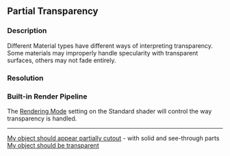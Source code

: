 ## Partial Transparency
### Description
Different Material types have different ways of interpreting transparency.  
Some materials may improperly handle specularity with transparent surfaces, others may not fade entirely.

### Resolution
### Built-in Render Pipeline
The [Rendering Mode](https://docs.unity3d.com/Manual/StandardShaderMaterialParameterRenderingMode.html) setting on the Standard shader will control the way transparency is handled.  

---  
[My object should appear partially cutout](Transparent%20To%20Cutout.md) - with solid and see-through parts  
[My object should be transparent](Rendering%20Mode.md)